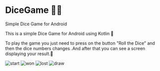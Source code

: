 # DiceGame 🎲🎲
Simple Dice Game for Android 

This is a simple Dice Game for Android using Kotlin 🤩

To play the game you just need to press on the button "Roll the Dice" and then the dice numbers changes .And after that you can see a screen displaying your result.🥇

![start](https://github.com/Padmaja7664/DiceGame/assets/96992366/4d4834c6-43f9-4707-b9a7-5f0b45e65644)           ![won](https://github.com/Padmaja7664/DiceGame/assets/96992366/2af4cf00-5de0-477f-879b-22cf033f8769)                  ![lost](https://github.com/Padmaja7664/DiceGame/assets/96992366/df140e69-f519-4ed1-b7b3-736dacd09885)                  ![draw](https://github.com/Padmaja7664/DiceGame/assets/96992366/d7500b1e-08dd-4cba-a932-f38b6fbef7b0)



